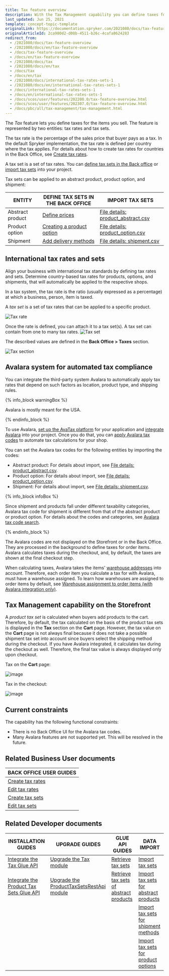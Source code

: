 ```yaml
---
title: Tax feature overview
description: With the Tax Management capability you can define taxes for the items you sell.
last_updated: Jun 25, 2021
template: concept-topic-template
originalLink: https://documentation.spryker.com/2021080/docs/tax-feature-overview
originalArticleId: 2ca980d2-d08b-4511-b26c-4cafa8624283
redirect_from:
  - /2021080/docs/tax-feature-overview
  - /2021080/docs/en/tax-feature-overview
  - /docs/tax-feature-overview
  - /docs/en/tax-feature-overview
  - /2021080/docs/tax
  - /2021080/docs/en/tax
  - /docs/tax
  - /docs/en/tax
  - /2021080/docs/international-tax-rates-sets-1
  - /2021080/docs/en/international-tax-rates-sets-1
  - /docs/international-tax-rates-sets-1
  - /docs/en/international-tax-rates-sets-1
  - /docs/scos/user/features/202200.0/tax-feature-overview.html
  - /docs/scos/user/features/202307.0/tax-feature-overview.html
  - /docs/pbc/all/tax-management/tax-management.html
---
```


The *Tax* feature lets you define taxes for the items you sell. The feature is represented by two entities: tax rates and tax sets.

The tax rate is the percentage of the sales price that buyer pays as a tax. In the default Spryker implementation, the tax rate is defined per country where the tax applies. For details about how to create tax rates for countries in the Back Office, see [Create tax rates](/docs/pbc/all/tax-management/{{site.version}}/base-shop/manage-in-the-back-office/create-tax-rates.html).

A tax set is a set of tax rates. You can [define tax sets in the Back office](/docs/pbc/all/tax-management/{{site.version}}/base-shop/manage-in-the-back-office/create-tax-sets.html) or [import tax sets](/docs/pbc/all/tax-management/{{site.version}}/base-shop/import-and-export-data/import-file-details-tax-sets.csv.html) into your project.

Tax sets can be applied to an abstract product, product option, and shipment:


| ENTITY | DEFINE TAX SETS IN THE BACK OFFICE  | IMPORT TAX SETS |
| --- | --- | --- |
| Abstract product | [Define prices](/docs/pbc/all/product-information-management/{{page.version}}/base-shop/manage-in-the-back-office/products/manage-abstract-products-and-product-bundles/create-abstract-products-and-product-bundles.html#define-prices) | [File details: product_abstract.csv](/docs/pbc/all/product-information-management/{{site.version}}/base-shop/import-and-export-data/products-data-import/file-details-product-abstract.csv.html) |
| Product option | [Creating a product option](/docs/pbc/all/product-information-management/{{site.version}}/base-shop/manage-in-the-back-office/product-options/create-product-options.html) | [File details: product_option.csv](/docs/pbc/all/product-information-management/{{site.version}}/base-shop/import-and-export-data/product-options/file-details-product-option.csv.html) |
| Shipment | [Add delivery methods](/docs/pbc/all/carrier-management/{{site.version}}/base-shop/manage-in-the-back-office/add-delivery-methods.html) | [File details: shipment.csv](/docs/scos/dev/data-import/{{site.version}}/data-import-categories/commerce-setup/file-details-shipment.csv.html) |

## International tax rates and sets

Align your business with international tax standards by defining tax rates and sets. Determine country-based tax rates for products, options, and shipments, that will automatically be applied to the respective shops.

In a tax system, the tax rate is the ratio (usually expressed as a percentage) at which a business, person, item is taxed.

A *tax set* is a set of tax rates that can be applied to a specific product.

![Tax rate](https://spryker.s3.eu-central-1.amazonaws.com/docs/Features/Tax/International+Tax+Rates+&+Sets/tax-rate.gif)

Once the rate is defined, you can attach it to a tax set(s). A tax set can contain from one to many tax rates.
![Tax set](https://spryker.s3.eu-central-1.amazonaws.com/docs/Features/Tax/International+Tax+Rates+&+Sets/tax-set.gif)

The described values are defined in the **Back Office&nbsp;<span aria-label="and then">></span> Taxes** section.

![Tax section](https://spryker.s3.eu-central-1.amazonaws.com/docs/Features/Tax/International+Tax+Rates+&+Sets/taxes-section.gif)

## Avalara system for automated tax compliance

You can integrate the third-party system Avalara to automatically apply tax rates that depend on such factors as location, product type, and shipping rules.

{% info_block warningBox %}

Avalara is mostly meant for the USA.

{% endinfo_block %}

To use Avalara, [set up the AvaTax platform](https://help.avalara.com/Avalara_AvaTax_Update/Set_up_AvaTax_Update) for your application and [integrate Avalara](/docs/scos/dev/technology-partner-guides/{{site.version}}/taxes/avalara/integrating-avalara.html) into your project. Once you do that, you can [apply Avalara tax codes](https://help.avalara.com/Avalara_AvaTax_Update/Avalara_tax_codes) to automate tax calculations for your shop.

You can set the Avalara tax codes for the following entities by importing the codes:

* Abstract product: For details about import, see [File details: product_abstract.csv](/docs/pbc/all/product-information-management/{{site.version}}/base-shop/import-and-export-data/products-data-import/file-details-product-abstract.csv.html).
* Product option: For details about import, see [File details: product_option.csv](/docs/pbc/all/product-information-management/{{site.version}}/base-shop/import-and-export-data/product-options/file-details-product-option.csv.html).
* Shipment: For details about import, see [File details: shipment.csv](/docs/scos/dev/data-import/{{site.version}}/data-import-categories/commerce-setup/file-details-shipment.csv.html).

{% info_block infoBox %}

Since shipment and products fall under different taxability categories, Avalara tax code for shipment is different from that of the abstract product or product option. For details about the codes and categories, see [Avalara tax code search](https://taxcode.avatax.avalara.com/).

{% endinfo_block %}

The Avalara codes are not displayed on the Storefront or in the Back Office. They are processed in the background to define taxes for order items. Avalara calculates taxes during the checkout, and, by default, the taxes are shown at the final checkout step.

When calculating taxes, Avalara takes the items' [warehouse addresses](/docs/pbc/all/warehouse-management-system/{{site.version}}/base-shop/inventory-management-feature-overview.html#defining-a-warehouse-address) into account. Therefore, each order item you calculate a tax for with Avalara, must have a warehouse assigned. To learn how warehouses are assigned to order items by default, see [Warehouse assignment to order items (with Avalara integration only)](/docs/pbc/all/warehouse-management-system/{{site.version}}/base-shop/inventory-management-feature-overview.html#warehouse-assignment-to-order-items-with-avalara-integration-only).

## Tax Management capability on the Storefront

A *product tax set* is calculated when buyers add products to the cart. Therefore, by default, the tax calculated on the basis of the product tax sets is displayed in the **Tax** section on the **Cart** page. However, the tax value on the **Cart** page is not always final because it does not take a possible shipment tax set into account since buyers select the shipping method during the checkout. If you have Avalara integrated, it calculates tax during the checkout as well. Therefore, the final tax value is always displayed only upon checkout.

Tax on the **Cart** page:

![image](https://spryker.s3.eu-central-1.amazonaws.com/docs/Features/Tax/tax-in-cart.png)

Tax in the checkout:

![image](https://spryker.s3.eu-central-1.amazonaws.com/docs/Features/Tax/tax-in-checkout.png)

## Current constraints

The capability has the following functional constraints:

* There is no Back Office UI for the Avalara tax codes.
* Many Avalara features are not supported yet. This will be resolved in the future.


## Related Business User documents

|BACK OFFICE USER GUIDES|
|---|
| [Create tax rates](/docs/pbc/all/tax-management/{{site.version}}/base-shop/manage-in-the-back-office/create-tax-rates.html) |
| [Edit tax rates](/docs/pbc/all/tax-management/{{site.version}}/base-shop/manage-in-the-back-office/edit-tax-rates.html) |
| [Create tax sets](/docs/pbc/all/tax-management/{{site.version}}/base-shop/manage-in-the-back-office/create-tax-sets.html) |
| [Edit tax sets](/docs/pbc/all/tax-management/{{site.version}}/base-shop/manage-in-the-back-office/edit-tax-sets.html) |

## Related Developer documents

| INSTALLATION GUIDES | UPGRADE GUIDES | GLUE API GUIDES | DATA IMPORT |
|---|---|---|---|
| [Integrate the Tax Glue API](/docs/pbc/all/tax-management/{{site.version}}/base-shop/install-and-upgrade/install-the-tax-glue-api.html) | [Upgrade the Tax module](/docs/pbc/all/tax-management/{{site.version}}/base-shop/install-and-upgrade/upgrade-the-tax-module.html) | [Retrieve tax sets](/docs/pbc/all/tax-management/{{site.version}}/base-shop/manage-using-glue-api/retrieve-tax-sets.html)  | [Import tax sets](/docs/pbc/all/tax-management/{{site.version}}/base-shop/import-and-export-data/import-file-details-tax-sets.csv.html) |
| [Integrate the Product Tax Sets Glue API](/docs/pbc/all/tax-management/{{site.version}}/base-shop/install-and-upgrade/install-the-product-tax-sets-glue-api.html) | [Upgrade the ProductTaxSetsRestApi module](/docs/pbc/all/tax-management/{{site.version}}/base-shop/install-and-upgrade/upgrade-the-producttaxsetsrestapi-module.html) | [Retrieve tax sets of abstract products](/docs/pbc/all/tax-management/{{site.version}}/base-shop/manage-using-glue-api/retrieve-tax-sets-when-retrieving-abstract-products.html) | [Import tax sets for abstract products](/docs/pbc/all/tax-management/{{site.version}}/base-shop/import-and-export-data/import-file-details-product-abstract.csv.html) |
| | | | [Import tax sets for shipment methods](/docs/pbc/all/tax-management/{{site.version}}/base-shop/import-and-export-data/import-file-details-shipment.csv.html) |
| | | | [Import tax sets for product options](/docs/pbc/all/tax-management/{{site.version}}/base-shop/import-and-export-data/import-file-details-product-option.csv.html) |

<!--
| [Integrate Avalara](/docs/pbc/all/tax-management/{{site.version}}/base-shop/third-party-integrations/integrate-avalara.html) |
| [Integrrate Avalara Tax + Shipment feature](/docs/scos/dev/technology-partner-guides/{{site.version}}/taxes/avalara/integrating-avalara-tax-shipment.html) |
| [Integrate Avalara Tax + Product Options feature](/docs/pbc/all/tax-management/{{site.version}}/base-shop/third-party-integrations/integrate-avalara-tax-product-options.html) |
-->
